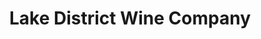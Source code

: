 ---
title: "Lake District Wine Company"
url: /traverse-city/lake-district-wine-company/
shop: Wein
---